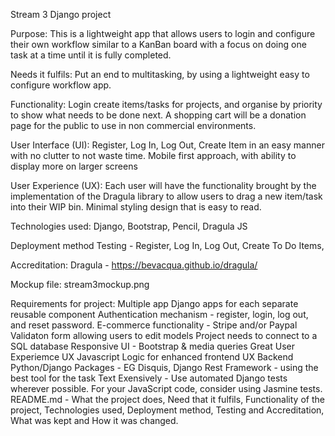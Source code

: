Stream 3 Django project

Purpose:
This is a lightweight app that allows users to login and configure their own workflow similar to a KanBan board with a focus on doing one task at a time until it is fully completed.

Needs it fulfils:
Put an end to multitasking, by using a lightweight easy to configure workflow app.

Functionality:
Login create items/tasks for projects, and organise by priority to show what needs to be done next. A shopping cart will be a donation page for the public to use in non commercial environments.

User Interface (UI):
Register, Log In, Log Out, Create Item in an easy manner with no clutter to not waste time. Mobile first approach, with ability to display more on larger screens

User Experience (UX):
Each user will have the functionality brought by the implementation of the Dragula library to allow users to drag a new item/task into their WIP bin. Minimal styling design that is easy to read.

Technologies used:
Django, Bootstrap, Pencil, Dragula JS

Deployment method
Testing - Register, Log In, Log Out, Create To Do Items, 

Accreditation:
Dragula - https://bevacqua.github.io/dragula/

Mockup file:
stream3mockup.png

Requirements for project:
Multiple app Django apps for each separate reusable component
Authentication mechanism - register, login, log out, and reset password.
E-commerce functionality - Stripe and/or Paypal
Validaton form allowing users to edit models
Project needs to connect to a SQL database
Responsive UI - Bootstrap & media queries
Great User Experiemce UX
Javascript Logic for enhanced frontend UX
Backend Python/Django Packages - EG Disquis, Django Rest Framework - using the best tool for the task
Text Exensively - Use automated Django tests wherever possible. For your JavaScript code, consider using Jasmine tests. 
README.md - What the project does, Need that it fulfils, Functionality of the project, Technologies used, Deployment method, Testing and Accreditation, What was kept and How it was changed.